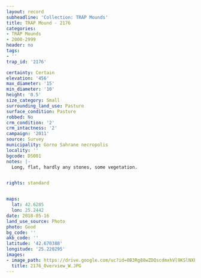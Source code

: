 ```yaml
---
layout: record
subheadline: 'Collection: TRAP Mounds'
title: TRAP Mound - 2176
categories:
- TRAP Mounds
- 2000-2999
header: no
tags:
- ''
trap_id: '2176'

certainty: Certain
elevation: '456'
max_diameter: '15'
min_diameter: '10'
height: '0.5'
size_category: Small
surrounding_land_use: Pasture
surface_condition: Pasture
robbed: No
crm_condition: '2'
crm_intactness: '2'
campaign: '2011'
source: Survey
municipality: Gorno Sahrane necropolis
locality: ''
bgcode: DS001
notes: |-
  Long, flat, hardly any stones, some vegetation.


rights: standard


maps:
  lat: 42.6285
  lon: 25.2442
date: 2018-05-16
land_use_source: Photo
photo: Good
bg_code: ''
akb_code: ''
latitude: '42.670388'
longitude: '25.220295'
images:
- image_path: https://drive.google.com/uc?id=0B3Rg88wZDQscdmxhVl9KSlNXbHM
  title: 2176_Overview_W.JPG
---
```

